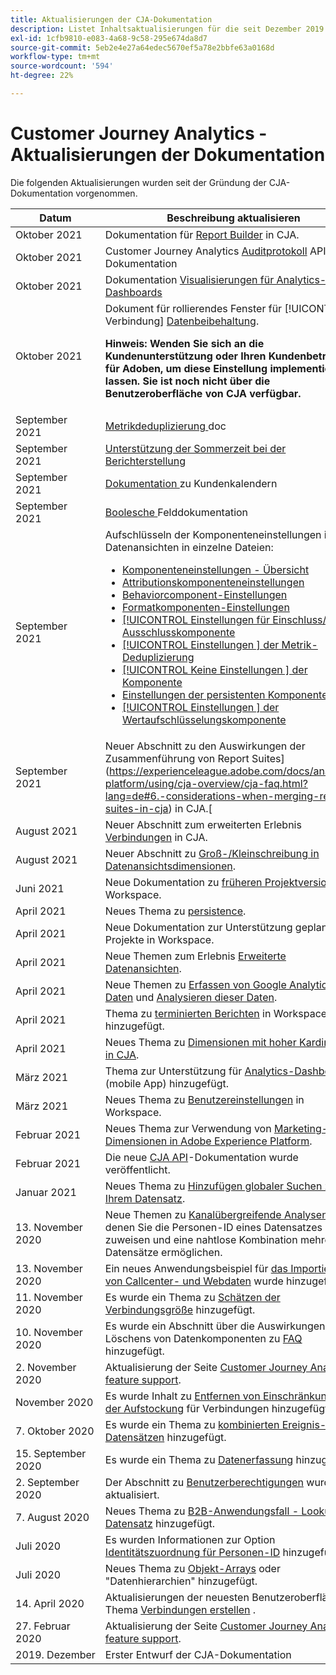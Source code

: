 ```yaml
---
title: Aktualisierungen der CJA-Dokumentation
description: Listet Inhaltsaktualisierungen für die seit Dezember 2019 erstellte Customer Journey Analytics-Dokumentation auf.
exl-id: 1cfb9810-e083-4a68-9c58-295e674da8d7
source-git-commit: 5eb2e4e27a64edec5670ef5a78e2bbfe63a0168d
workflow-type: tm+mt
source-wordcount: '594'
ht-degree: 22%

---
```


# Customer Journey Analytics - Aktualisierungen der Dokumentation

Die folgenden Aktualisierungen wurden seit der Gründung der CJA-Dokumentation vorgenommen.

| Datum | Beschreibung aktualisieren |
| --- | --- |
| Oktober 2021 | Dokumentation für [Report Builder](https://experienceleague.adobe.com/docs/analytics-platform/using/cja-reportbuilder/report-buider-overview.html#) in CJA. |
| Oktober 2021 | Customer Journey Analytics [Auditprotokoll](https://adobe.io/cja-apis/docs/endpoints/auditlogs/) API-Dokumentation |
| Oktober 2021 | Dokumentation [Visualisierungen für Analytics-Dashboards](https://experienceleague.adobe.com/docs/analytics-platform/using/cja-dashboards/create-scorecard.html?lang=en#apply-visualizations) |
| Oktober 2021 | Dokument für rollierendes Fenster für [!UICONTROL Verbindung] [Datenbeibehaltung](https://experienceleague.adobe.com/docs/analytics-platform/using/cja-connections/manage-connections.html?lang=en#set-rolling-window-for-connection-data-retention).<p>**Hinweis: Wenden Sie sich an die Kundenunterstützung oder Ihren Kundenbetreuer für Adoben, um diese Einstellung implementieren zu lassen. Sie ist noch nicht über die Benutzeroberfläche von CJA verfügbar.** |
| September 2021 | [Metrikdeduplizierung ](https://experienceleague.adobe.com/docs/analytics-platform/using/cja-dataviews/component-settings/metric-deduplication.html?lang=de) doc |
| September 2021 | [Unterstützung der Sommerzeit bei der Berichterstellung](https://experienceleague.adobe.com/docs/analytics-platform/using/cja-dataviews/create-dataview.html?lang=de#calendar) |
| September 2021 | [Dokumentation ](https://experienceleague.adobe.com/docs/analytics-platform/using/cja-dataviews/create-dataview.html?lang=en#calendar) zu Kundenkalendern |
| September 2021 | [Boolesche ](https://experienceleague.adobe.com/docs/analytics-platform/using/cja-dataviews/component-settings/behavior.html?lang=de) Felddokumentation |
| September 2021 | Aufschlüsseln der Komponenteneinstellungen in Datenansichten in einzelne Dateien:<ul><li>[ Komponenteneinstellungen - Übersicht](/help/data-views/component-settings/overview.md)</li><li>[ Attributionskomponenteneinstellungen](/help/data-views/component-settings/attribution.md)</li><li>[ Behaviorcomponent-Einstellungen](/help/data-views/component-settings/behavior.md)</li><li>[ Formatkomponenten-Einstellungen](/help/data-views/component-settings/format.md)</li><li>[[!UICONTROL Einstellungen für Einschluss/] Ausschlusskomponente](/help/data-views/component-settings/include-exclude-values.md)</li><li>[[!UICONTROL Einstellungen ] der Metrik-Deduplizierung](/help/data-views/component-settings/metric-deduplication.md)</li><li>[[!UICONTROL Keine Einstellungen ] der Komponente](/help/data-views/component-settings/no-value-options.md)</li><li>[ Einstellungen der persistenten Komponente](/help/data-views/component-settings/persistence.md)</li><li>[[!UICONTROL Einstellungen ] der Wertaufschlüsselungskomponente](/help/data-views/component-settings/value-bucketing.md)</li></ul> |
| September 2021 | Neuer Abschnitt zu den Auswirkungen der Zusammenführung von Report Suites](https://experienceleague.adobe.com/docs/analytics-platform/using/cja-overview/cja-faq.html?lang=de#6.-considerations-when-merging-report-suites-in-cja) in CJA.[ |
| August 2021 | Neuer Abschnitt zum erweiterten Erlebnis [Verbindungen](https://experienceleague.adobe.com/docs/analytics-platform/using/cja-connections/manage-connections.html?lang=en) in CJA. |
| August 2021 | Neuer Abschnitt zu [Groß-/Kleinschreibung in Datenansichtsdimensionen](https://experienceleague.adobe.com/docs/analytics-platform/using/cja-dataviews/create-dataview.html?lang=de#configure-behavior-settings). |
| Juni 2021 | Neue Dokumentation zu [früheren Projektversionen](https://experienceleague.adobe.com/docs/analytics-platform/using/cja-workspace/build-workspace-project/save-projects.html?lang=en#previous-version) in Workspace. |
| April 2021 | Neues Thema zu [persistence](data-views/component-settings/persistence.md). |
| April 2021 | Neue Dokumentation zur Unterstützung geplanter Projekte in Workspace. |
| April 2021 | Neue Themen zum Erlebnis [Erweiterte Datenansichten](/help/data-views/data-views.md). |
| April 2021 | Neue Themen zu [Erfassen von Google Analytics-Daten](/help/use-cases/ga-to-cja.md) und [Analysieren dieser Daten](/help/use-cases/ga-to-cja-reporting.md). |
| April 2021 | Thema zu [terminierten Berichten](/help/analysis-workspace/curate-share/t-schedule-report.md) in Workspace hinzugefügt. |
| April 2021 | Neues Thema zu [Dimensionen mit hoher Kardinalität in CJA](/help/components/dimensions/high-cardinality.md). |
| März 2021 | Thema zur Unterstützung für [Analytics-Dashboards](/help/mobile-app/home.md) (mobile App) hinzugefügt. |
| März 2021 | Neues Thema zu [Benutzereinstellungen](/help/analysis-workspace/user-preferences.md) in Workspace. |
| Februar 2021 | Neues Thema zur Verwendung von [Marketing-Kanal-Dimensionen in Adobe Experience Platform](/help/use-cases/marketing-channels.md). |
| Februar 2021 | Die neue [CJA API](https://www.adobe.io/cja-apis/docs/)-Dokumentation wurde veröffentlicht. |
| Januar 2021 | Neues Thema zu [Hinzufügen globaler Suchen zu Ihrem Datensatz](/help/use-cases/global-lookups.md). |
| 13. November 2020 | Neue Themen zu [Kanalübergreifende Analysen](/help/connections/cca/overview.md), mit denen Sie die Personen-ID eines Datensatzes neu zuweisen und eine nahtlose Kombination mehrerer Datensätze ermöglichen. |
| 13. November 2020 | Ein neues Anwendungsbeispiel für [das Importieren von Callcenter- und Webdaten](/help/use-cases/call-center.md) wurde hinzugefügt. |
| 11. November 2020 | Es wurde ein Thema zu [Schätzen der Verbindungsgröße](/help/connections/estimate-connection-size.md) hinzugefügt. |
| 10. November 2020 | Es wurde ein Abschnitt über die Auswirkungen des Löschens von Datenkomponenten zu [FAQ](/help/getting-started/cja-faq.md) hinzugefügt. |
| 2. November 2020 | Aktualisierung der Seite [Customer Journey Analytics feature support](/help/getting-started/cja-aa.md). |
| November 2020 | Es wurde Inhalt zu [Entfernen von Einschränkungen bei der Aufstockung](https://experienceleague.adobe.com/docs/analytics-platform/using/cja-connections/create-connection.html?lang=en#backfill-historical-data) für Verbindungen hinzugefügt. |
| 7. Oktober 2020 | Es wurde ein Thema zu [kombinierten Ereignis-Datensätzen](/help/connections/combined-dataset.md) hinzugefügt. |
| 15. September 2020 | Es wurde ein Thema zu [Datenerfassung](/help/use-cases/data-ingestion.md) hinzugefügt. |
| 2. September 2020 | Der Abschnitt zu [Benutzerberechtigungen](https://experienceleague.adobe.com/docs/analytics-platform/using/cja-overview/cja-overview.html?lang=de) wurde aktualisiert. |
| 7. August 2020 | Neues Thema zu [B2B-Anwendungsfall - Lookup-Datensatz](/help/use-cases/b2b.md) hinzugefügt. |
| Juli 2020 | Es wurden Informationen zur Option [Identitätszuordnung für Personen-ID](https://experienceleague.adobe.com/docs/analytics-platform/using/cja-connections/create-connection.html?lang=de) hinzugefügt. |
| Juli 2020 | Neues Thema zu [Objekt-Arrays](/help/use-cases/object-arrays.md) oder &quot;Datenhierarchien&quot; hinzugefügt. |
| 14. April 2020 | Aktualisierungen der neuesten Benutzeroberfläche im Thema [Verbindungen erstellen](/help/connections/create-connection.md) . |
| 27. Februar 2020 | Aktualisierung der Seite [Customer Journey Analytics feature support](/help/getting-started/cja-aa.md). |
| 2019. Dezember | Erster Entwurf der CJA-Dokumentation |
